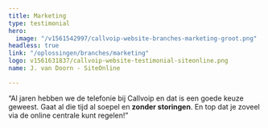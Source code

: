 ```yaml
---
title: Marketing
type: testimonial
hero:
  image: "/v1561542997/callvoip-website-branches-marketing-groot.png"
headless: true
link: "/oplossingen/branches/marketing"
logo: v1561631837/callvoip-website-testimonial-siteonline.png
name: J. van Doorn - SiteOnline

---
```

“Al jaren hebben we de telefonie bij Callvoip en dat is een goede keuze geweest. Gaat al die tijd al soepel en **zonder storingen**. En top dat je zoveel via de online centrale kunt regelen!”